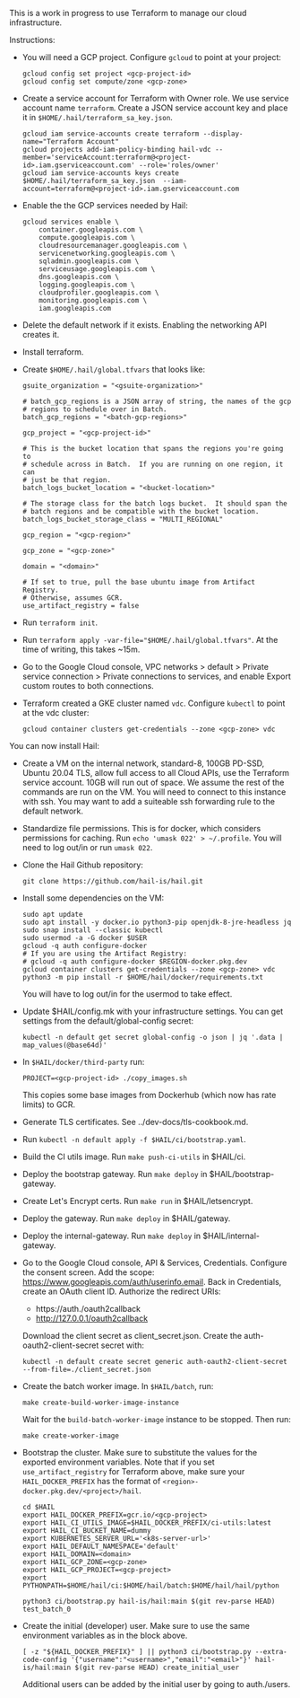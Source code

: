 This is a work in progress to use Terraform to manage our cloud
infrastructure.

Instructions:

- You will need a GCP project.  Configure `gcloud` to point at your project:

   ```
   gcloud config set project <gcp-project-id>
   gcloud config set compute/zone <gcp-zone>
   ```

- Create a service account for Terraform with Owner role.  We use
  service account name `terraform`.  Create a JSON service account key
  and place it in `$HOME/.hail/terraform_sa_key.json`.

  ```
  gcloud iam service-accounts create terraform --display-name="Terraform Account"
  gcloud projects add-iam-policy-binding hail-vdc --member='serviceAccount:terraform@<project-id>.iam.gserviceaccount.com' --role='roles/owner'
  gcloud iam service-accounts keys create $HOME/.hail/terraform_sa_key.json  --iam-account=terraform@<project-id>.iam.gserviceaccount.com
  ```

- Enable the the GCP services needed by Hail:

   ```
   gcloud services enable \
       container.googleapis.com \
       compute.googleapis.com \
       cloudresourcemanager.googleapis.com \
       servicenetworking.googleapis.com \
       sqladmin.googleapis.com \
       serviceusage.googleapis.com \
       dns.googleapis.com \
       logging.googleapis.com \
       cloudprofiler.googleapis.com \
       monitoring.googleapis.com \
       iam.googleapis.com
   ```

- Delete the default network if it exists.  Enabling the networking
  API creates it.

- Install terraform.

- Create `$HOME/.hail/global.tfvars` that looks like:

   ```
   gsuite_organization = "<gsuite-organization>"

   # batch_gcp_regions is a JSON array of string, the names of the gcp
   # regions to schedule over in Batch.
   batch_gcp_regions = "<batch-gcp-regions>"

   gcp_project = "<gcp-project-id>"

   # This is the bucket location that spans the regions you're going to
   # schedule across in Batch.  If you are running on one region, it can
   # just be that region.
   batch_logs_bucket_location = "<bucket-location>"

   # The storage class for the batch logs bucket.  It should span the
   # batch regions and be compatible with the bucket location.
   batch_logs_bucket_storage_class = "MULTI_REGIONAL"

   gcp_region = "<gcp-region>"

   gcp_zone = "<gcp-zone>"

   domain = "<domain>"
  
   # If set to true, pull the base ubuntu image from Artifact Registry.
   # Otherwise, assumes GCR.
   use_artifact_registry = false
   ```

- Run `terraform init`.

- Run `terraform apply -var-file="$HOME/.hail/global.tfvars"`.  At the
  time of writing, this takes ~15m.

- Go to the Google Cloud console, VPC networks > default > Private
  service connection > Private connections to services, and enable
  Export custom routes to both connections.

 - Terraform created a GKE cluster named `vdc`.  Configure `kubectl`
   to point at the vdc cluster:

   ```
   gcloud container clusters get-credentials --zone <gcp-zone> vdc
   ```

You can now install Hail:

- Create a VM on the internal network, standard-8, 100GB PD-SSD,
  Ubuntu 20.04 TLS, allow full access to all Cloud APIs, use the
  Terraform service account.  10GB will run out of space.  We assume
  the rest of the commands are run on the VM.  You will need to
  connect to this instance with ssh.  You may want to add a suiteable
  ssh forwarding rule to the default network.

- Standardize file permissions.  This is for docker, which considers
  permissions for caching.  Run `echo 'umask 022' > ~/.profile`.  You
  will need to log out/in or run `umask 022`.

- Clone the Hail Github repository:

  ```
  git clone https://github.com/hail-is/hail.git
  ```

- Install some dependencies on the VM:

  ```
  sudo apt update
  sudo apt install -y docker.io python3-pip openjdk-8-jre-headless jq
  sudo snap install --classic kubectl
  sudo usermod -a -G docker $USER
  gcloud -q auth configure-docker
  # If you are using the Artifact Registry:
  # gcloud -q auth configure-docker $REGION-docker.pkg.dev
  gcloud container clusters get-credentials --zone <gcp-zone> vdc
  python3 -m pip install -r $HOME/hail/docker/requirements.txt
  ```

  You will have to log out/in for the usermod to take effect.

- Update $HAIL/config.mk with your infrastructure settings.  You can
  get settings from the default/global-config secret:

  ```
  kubectl -n default get secret global-config -o json | jq '.data | map_values(@base64d)'
  ```

- In `$HAIL/docker/third-party` run:

  ```
  PROJECT=<gcp-project-id> ./copy_images.sh
  ```

  This copies some base images from Dockerhub (which now has rate
  limits) to GCR.

- Generate TLS certificates.  See ../dev-docs/tls-cookbook.md.

- Run `kubectl -n default apply -f $HAIL/ci/bootstrap.yaml`.

- Build the CI utils image.  Run `make push-ci-utils` in $HAIL/ci.

- Deploy the bootstrap gateway.  Run `make deploy` in
  $HAIL/bootstrap-gateway.

- Create Let's Encrypt certs. Run `make run` in $HAIL/letsencrypt.

- Deploy the gateway.  Run `make deploy` in $HAIL/gateway.

- Deploy the internal-gateway.  Run `make deploy` in $HAIL/internal-gateway.

- Go to the Google Cloud console, API & Services, Credentials.
  Configure the consent screen.  Add the scope:
  https://www.googleapis.com/auth/userinfo.email.  Back in Credentials, create an OAuth
  client ID.  Authorize the redirect URIs:

   - https://auth.<domain>/oauth2callback
   - http://127.0.0.1/oauth2callback

  Download the client secret as client_secret.json.  Create the
  auth-oauth2-client-secret secret with:

  ```
  kubectl -n default create secret generic auth-oauth2-client-secret --from-file=./client_secret.json
  ```

- Create the batch worker image.  In `$HAIL/batch`, run:

  ```
  make create-build-worker-image-instance
  ```

  Wait for the `build-batch-worker-image` instance to be stopped. Then run:

  ```
  make create-worker-image
  ```

- Bootstrap the cluster. Make sure to substitute the values for the exported
  environment variables. Note that if you set `use_artifact_registry` for Terraform
  above, make sure your `HAIL_DOCKER_PREFIX` has the format of
  `<region>-docker.pkg.dev/<project>/hail`.

  ```
  cd $HAIL
  export HAIL_DOCKER_PREFIX=gcr.io/<gcp-project>
  export HAIL_CI_UTILS_IMAGE=$HAIL_DOCKER_PREFIX/ci-utils:latest
  export HAIL_CI_BUCKET_NAME=dummy
  export KUBERNETES_SERVER_URL='<k8s-server-url>'
  export HAIL_DEFAULT_NAMESPACE='default'
  export HAIL_DOMAIN=<domain>
  export HAIL_GCP_ZONE=<gcp-zone>
  export HAIL_GCP_PROJECT=<gcp-project>
  export PYTHONPATH=$HOME/hail/ci:$HOME/hail/batch:$HOME/hail/hail/python

  python3 ci/bootstrap.py hail-is/hail:main $(git rev-parse HEAD) test_batch_0
  ```

- Create the initial (developer) user. Make sure to use the same environment
  variables as in the block above.

  ```
  [ -z "${HAIL_DOCKER_PREFIX}" ] || python3 ci/bootstrap.py --extra-code-config '{"username":"<username>","email":"<email>"}' hail-is/hail:main $(git rev-parse HEAD) create_initial_user
  ```

  Additional users can be added by the initial user by going to auth.<domain>/users.
